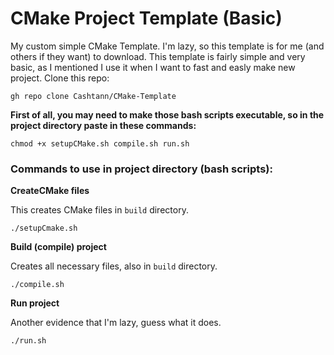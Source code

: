 # CMake Project Template (Basic)
My custom simple CMake Template. I'm lazy, so this template is for me (and others if they want) to download.
This template is fairly simple and very basic, as I mentioned I use it when I want to fast and easly make new project.
Clone this repo:
```
gh repo clone Cashtann/CMake-Template
```

**First of all, you may need to make those bash scripts executable, so in the project directory paste in these commands:**
```
chmod +x setupCMake.sh compile.sh run.sh
```


### Commands to use in project directory (bash scripts):
**CreateCMake files**

This creates CMake files in `build` directory.
 ```
 ./setupCmake.sh
```
**Build (compile) project**

Creates all necessary files, also in `build` directory.
 ```
 ./compile.sh
```
**Run project**

Another evidence that I'm lazy, guess what it does.
 ```
 ./run.sh
```

